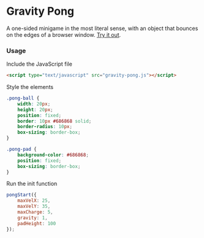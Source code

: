# Gravity Pong

A one-sided minigame in the most literal sense, with an object that bounces on the edges of a browser window. [Try it out](https://makelon.github.io/gravity-pong/).

### Usage

Include the JavaScript file

```html
<script type="text/javascript" src="gravity-pong.js"></script>
```

Style the elements

```css
.pong-ball {
	width: 20px;
	height: 20px;
	position: fixed;
	border: 10px #686868 solid;
	border-radius: 10px;
	box-sizing: border-box;
}

.pong-pad {
	background-color: #686868;
	position: fixed;
	box-sizing: border-box;
}
```

Run the init function

```js
pongStart({
	maxVelX: 25,
	maxVelY: 35,
	maxCharge: 5,
	gravity: 1,
	padHeight: 100
});
```